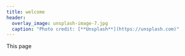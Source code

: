 ```yaml
---
title: welcome
header:
  overlay_image: unsplash-image-7.jpg
  caption: "Photo credit: [**Unsplash**](https://unsplash.com)"
---
```


This page 
